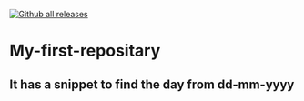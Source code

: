 [![Github all releases](https://img.shields.io/github/downloads/syamkakarla98/My-first-repositary/total.svg)](https://GitHub.com/syamkakarla98/My-first-repositary/releases/)

# My-first-repositary
## It has a snippet to find the day from dd-mm-yyyy
